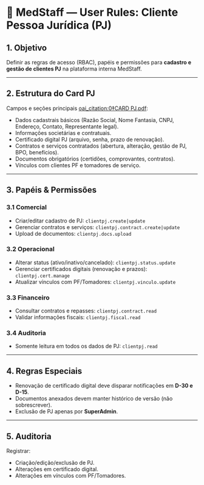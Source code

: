 # 🏢 MedStaff — User Rules: Cliente Pessoa Jurídica (PJ)

## 1. Objetivo
Definir as regras de acesso (RBAC), papéis e permissões para **cadastro e gestão de clientes PJ** na plataforma interna MedStaff.

---

## 2. Estrutura do Card PJ
Campos e seções principais [oai_citation:0‡CARD PJ.pdf](sediment://file_000000007e2461f7a410826381053658):

- Dados cadastrais básicos (Razão Social, Nome Fantasia, CNPJ, Endereço, Contato, Representante legal).
- Informações societárias e contratuais.
- Certificado digital PJ (arquivo, senha, prazo de renovação).
- Contratos e serviços contratados (abertura, alteração, gestão de PJ, BPO, benefícios).
- Documentos obrigatórios (certidões, comprovantes, contratos).
- Vínculos com clientes PF e tomadores de serviço.

---

## 3. Papéis & Permissões

### 3.1 Comercial
- Criar/editar cadastro de PJ: `clientpj.create|update`
- Gerenciar contratos e serviços: `clientpj.contract.create|update`
- Upload de documentos: `clientpj.docs.upload`

### 3.2 Operacional
- Alterar status (ativo/inativo/cancelado): `clientpj.status.update`
- Gerenciar certificados digitais (renovação e prazos): `clientpj.cert.manage`
- Atualizar vínculos com PF/Tomadores: `clientpj.vinculo.update`

### 3.3 Financeiro
- Consultar contratos e repasses: `clientpj.contract.read`
- Validar informações fiscais: `clientpj.fiscal.read`

### 3.4 Auditoria
- Somente leitura em todos os dados de PJ: `clientpj.read`

---

## 4. Regras Especiais
- Renovação de certificado digital deve disparar notificações em **D-30 e D-15**.
- Documentos anexados devem manter histórico de versão (não sobrescrever).
- Exclusão de PJ apenas por **SuperAdmin**.

---

## 5. Auditoria
Registrar:
- Criação/edição/exclusão de PJ.
- Alterações em certificado digital.
- Alterações em vínculos com PF/Tomadores.